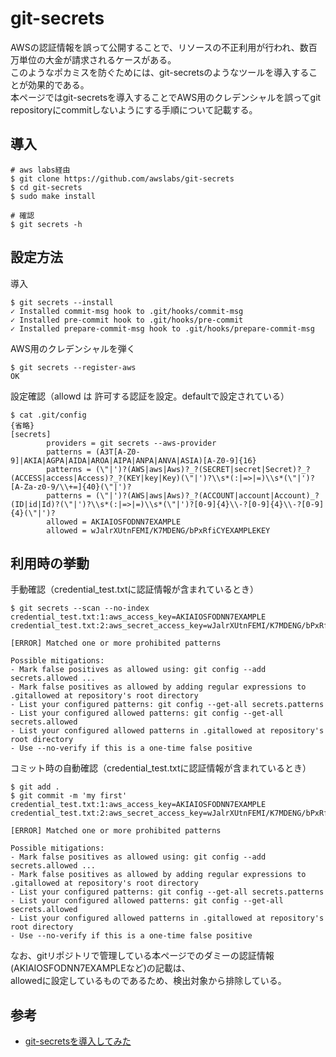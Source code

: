 # git-secrets
AWSの認証情報を誤って公開することで、リソースの不正利用が行われ、数百万単位の大金が請求されるケースがある。  
このようなポカミスを防ぐためには、git-secretsのようなツールを導入することが効果的である。  
本ページではgit-secretsを導入することでAWS用のクレデンシャルを誤ってgit repositoryにcommitしないようにする手順について記載する。  

## 導入
```
# aws labs経由
$ git clone https://github.com/awslabs/git-secrets
$ cd git-secrets
$ sudo make install

# 確認
$ git secrets -h
```

## 設定方法
導入
```
$ git secrets --install
✓ Installed commit-msg hook to .git/hooks/commit-msg
✓ Installed pre-commit hook to .git/hooks/pre-commit
✓ Installed prepare-commit-msg hook to .git/hooks/prepare-commit-msg
```

AWS用のクレデンシャルを弾く
```
$ git secrets --register-aws
OK
```

設定確認（allowd は 許可する認証を設定。defaultで設定されている）
```
$ cat .git/config 
{省略}
[secrets]
        providers = git secrets --aws-provider
        patterns = (A3T[A-Z0-9]|AKIA|AGPA|AIDA|AROA|AIPA|ANPA|ANVA|ASIA)[A-Z0-9]{16}
        patterns = (\"|')?(AWS|aws|Aws)?_?(SECRET|secret|Secret)?_?(ACCESS|access|Access)?_?(KEY|key|Key)(\"|')?\\s*(:|=>|=)\\s*(\"|')?[A-Za-z0-9/\\+=]{40}(\"|')?
        patterns = (\"|')?(AWS|aws|Aws)?_?(ACCOUNT|account|Account)_?(ID|id|Id)?(\"|')?\\s*(:|=>|=)\\s*(\"|')?[0-9]{4}\\-?[0-9]{4}\\-?[0-9]{4}(\"|')?
        allowed = AKIAIOSFODNN7EXAMPLE
        allowed = wJalrXUtnFEMI/K7MDENG/bPxRfiCYEXAMPLEKEY
```


## 利用時の挙動

手動確認（credential_test.txtに認証情報が含まれているとき）
```
$ git secrets --scan --no-index
credential_test.txt:1:aws_access_key=AKIAIOSFODNN7EXAMPLE
credential_test.txt:2:aws_secret_access_key=wJalrXUtnFEMI/K7MDENG/bPxRfiCYEXAMPLEKEY

[ERROR] Matched one or more prohibited patterns

Possible mitigations:
- Mark false positives as allowed using: git config --add secrets.allowed ...
- Mark false positives as allowed by adding regular expressions to .gitallowed at repository's root directory
- List your configured patterns: git config --get-all secrets.patterns
- List your configured allowed patterns: git config --get-all secrets.allowed
- List your configured allowed patterns in .gitallowed at repository's root directory
- Use --no-verify if this is a one-time false positive
```

コミット時の自動確認（credential_test.txtに認証情報が含まれているとき）
```
$ git add .
$ git commit -m 'my first'
credential_test.txt:1:aws_access_key=AKIAIOSFODNN7EXAMPLE
credential_test.txt:2:aws_secret_access_key=wJalrXUtnFEMI/K7MDENG/bPxRfiCYEXAMPLEKEY

[ERROR] Matched one or more prohibited patterns

Possible mitigations:
- Mark false positives as allowed using: git config --add secrets.allowed ...
- Mark false positives as allowed by adding regular expressions to .gitallowed at repository's root directory
- List your configured patterns: git config --get-all secrets.patterns
- List your configured allowed patterns: git config --get-all secrets.allowed
- List your configured allowed patterns in .gitallowed at repository's root directory
- Use --no-verify if this is a one-time false positive
```

なお、gitリポジトリで管理している本ページでのダミーの認証情報(AKIAIOSFODNN7EXAMPLEなど)の記載は、  
allowedに設定しているものであるため、検出対象から排除している。

## 参考
- [git-secretsを導入してみた](https://zenn.dev/kkk777/articles/8f55db1e9678f2)